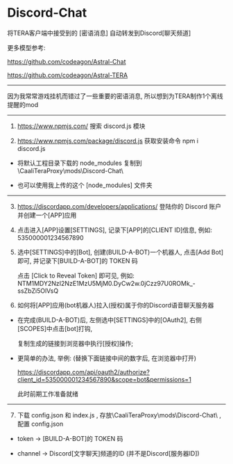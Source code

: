 # Discord-Chat

将TERA客户端中接受到的 [密语消息] 自动转发到Discord[聊天频道]

更多模型参考:

https://github.com/codeagon/Astral-Chat

https://github.com/codeagon/Astral-TERA

------------------------

因为我常常游戏挂机而错过了一些重要的密语消息, 所以想到为TERA制作1个离线提醒的mod

------------------------

1. https://www.npmjs.com/ 搜索 discord.js 模块

2. https://www.npmjs.com/package/discord.js 获取安装命令 npm i discord.js

- 将默认工程目录下载的 node_modules 复制到 \CaaliTeraProxy\mods\Discord-Chat\

- 也可以使用我上传的这个 [node_modules] 文件夹

------------------------

3. https://discordapp.com/developers/applications/ 登陆你的 Discord 账户并创建一个[APP]应用

4. 点击进入[APP]设置[SETTINGS], 记录下[APP]的[CLIENT ID]信息, 例如: 535000001234567890

5. 选中[SETTINGS]中的[Bot], 创建(BUILD-A-BOT)一个机器人, 点击[Add Bot]即可, 并记录下[BUILD-A-BOT]的 TOKEN 码

	点击 [Click to Reveal Token] 即可见, 例如: NTM1MDY2NzI2NzE1MzU5MjM0.DyCw2w.0jCzz97U0ROMk_-ssZbZi5OlVsQ

6. 如何将[APP]应用(bot机器人)拉入(授权)属于你的Discord语音聊天服务器

- 在完成(BUILD-A-BOT)后, 左侧选中[SETTINGS]中的[OAuth2], 右侧[SCOPES]中点击[bot]打钩,

	复制生成的链接到浏览器中执行[授权]操作;

- 更简单的办法, 举例: (替换下面链接中间的数字后, 在浏览器中打开)

	https://discordapp.com/api/oauth2/authorize?client_id=535000001234567890&scope=bot&permissions=1

	此时前期工作准备就绪

------------------------

7. 下载 config.json 和 index.js , 存放\CaaliTeraProxy\mods\Discord-Chat\ , 配置 config.json

- token -> [BUILD-A-BOT]的 TOKEN 码

- channel -> Discord[文字聊天]频道的ID (并不是Discord[服务器ID])
